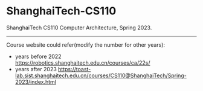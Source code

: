 # ShanghaiTech-CS110
ShanghaiTech CS110 Computer Architecture, Spring 2023.

---

Course website could refer(modify the number for other years):
- years before 2022
https://robotics.shanghaitech.edu.cn/courses/ca/22s/
- years after 2023
https://toast-lab.sist.shanghaitech.edu.cn/courses/CS110@ShanghaiTech/Spring-2023/index.html
